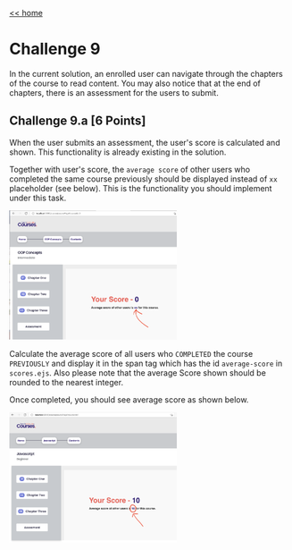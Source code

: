 [<< home](./README.md)

# Challenge 9

In the current solution, an enrolled user can navigate through the chapters of the course to read content. You may also notice that at the end of chapters, there is an assessment for the users to submit.

## Challenge 9.a [6 Points]

When the user submits an assessment, the user's score is calculated and shown. This functionality is already existing in the solution.

Together with user's score, the `average score` of other users who completed the same course previously should be displayed instead of `xx` placeholder (see below). This is the functionality you should implement under this task.

<img src="./images/9a1.png" width="300">  

Calculate the average score of all users who `COMPLETED` the course `PREVIOUSLY` and display it in the span tag which has the id `average-score` in `scores.ejs`. Also please note that the average Score shown should be rounded to the nearest integer.

Once completed, you should see average score as shown below.

<img src="./images/9a2.png" width="300">  
